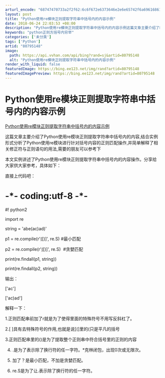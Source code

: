 ```yaml
---
arturl_encode: "68747470733a2f2f62:6c6f672e6373646e2e6e65742f6a696168616f77616e68616f:2f61727469636c652f64657461696c732f3830373935313438"
layout: post
title: "Python使用re模块正则提取字符串中括号内的内容示例"
date: 2018-06-24 22:03:53 +08:00
description: "Python使用re模块正则提取字符串中括号内的内容示例这篇文章主要介绍了Python使用re模块正"
keywords: "python正则方括号内穷举"
categories: ['未分类']
tags: ['Python']
artid: "80795148"
image:
  path: https://api.vvhan.com/api/bing?rand=sj&artid=80795148
  alt: "Python使用re模块正则提取字符串中括号内的内容示例"
render_with_liquid: false
featuredImage: https://bing.ee123.net/img/rand?artid=80795148
featuredImagePreview: https://bing.ee123.net/img/rand?artid=80795148
---
```


# Python使用re模块正则提取字符串中括号内的内容示例

[Python使用re模块正则提取字符串中括号内的内容示例](http://cda.pinggu.org/view/25912.html)

这篇文章主要介绍了Python使用re模块正则提取字符串中括号内的内容,结合实例形式分析了Python使用re模块进行针对括号内容的正则匹配操作,并简单解释了相关修正符与正则语句的用法,需要的朋友可以参考下
  
本文实例讲述了Python使用re模块正则提取字符串中括号内的内容操作。分享给大家供大家参考，具体如下：
  
直接上代码吧：
  
# -\*- coding:utf-8 -\*-
  
#! python2
  
import re
  
string = 'abe(ac)ad)'
  
p1 = re.compile(r'[(](.\*?)[)]', re.S) #最小匹配
  
p2 = re.compile(r'[(](.\*)[)]', re.S)  #贪婪匹配
  
print(re.findall(p1, string))
  
print(re.findall(p2, string))
  
输出：
  
  
['ac']
  
['ac)ad']
  
  
解释一下：
  
1.正则匹配串前加了r就是为了使得里面的特殊符号不用写反斜杠了。
  
2.[ ]具有去特殊符号的作用,也就是说[(]里的(只是平凡的括号
  
3.正则匹配串里的()是为了提取整个正则串中符合括号里的正则的内容
  
4. .是为了表示除了换行符的任一字符。\*克林闭包，出现0次或无限次。
  
5. 加了？是最小匹配，不加是贪婪匹配。
  
6. re.S是为了让.表示除了换行符的任一字符。